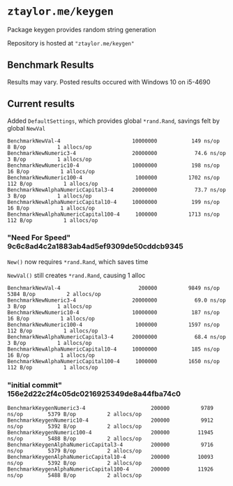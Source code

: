 # `ztaylor.me/keygen`

Package keygen provides random string generation

Repository is hosted at `"ztaylor.me/keygen"`

## Benchmark Results

Results may vary. Posted results occured with Windows 10 on i5-4690

## Current results

Added `DefaultSettings`, which provides global `*rand.Rand`, savings felt by global `NewVal`

```
BenchmarkNewVal-4                      	10000000	       149 ns/op	       8 B/op	       1 allocs/op
BenchmarkNewNumeric3-4                 	20000000	        74.6 ns/op	       3 B/op	       1 allocs/op
BenchmarkNewNumeric10-4                	10000000	       198 ns/op	      16 B/op	       1 allocs/op
BenchmarkNewNumeric100-4               	 1000000	      1702 ns/op	     112 B/op	       1 allocs/op
BenchmarkNewAlphaNumericCapital3-4     	20000000	        73.7 ns/op	       3 B/op	       1 allocs/op
BenchmarkNewAlphaNumericCapital10-4    	10000000	       199 ns/op	      16 B/op	       1 allocs/op
BenchmarkNewAlphaNumericCapital100-4   	 1000000	      1713 ns/op	     112 B/op	       1 allocs/op
```

### "Need For Speed" 9c6c8ad4c2a1883ab4ad5ef9309de50cddcb9345

`New()` now requires `*rand.Rand`, which saves time

`NewVal()` still creates `*rand.Rand`, causing 1 alloc

```
BenchmarkNewVal-4                      	  200000	      9849 ns/op	    5384 B/op	       2 allocs/op
BenchmarkNewNumeric3-4                 	20000000	        69.0 ns/op	       3 B/op	       1 allocs/op
BenchmarkNewNumeric10-4                	10000000	       187 ns/op	      16 B/op	       1 allocs/op
BenchmarkNewNumeric100-4               	 1000000	      1597 ns/op	     112 B/op	       1 allocs/op
BenchmarkNewAlphaNumericCapital3-4     	20000000	        68.4 ns/op	       3 B/op	       1 allocs/op
BenchmarkNewAlphaNumericCapital10-4    	10000000	       185 ns/op	      16 B/op	       1 allocs/op
BenchmarkNewAlphaNumericCapital100-4   	 1000000	      1650 ns/op	     112 B/op	       1 allocs/op
```

### "initial commit" 156e2d22c2f4c05dc0216925349de8a44fba74c0

```
BenchmarkKeygenNumeric3-4                 	  200000	      9789 ns/op	    5379 B/op	       2 allocs/op
BenchmarkKeygenNumeric10-4                	  200000	      9912 ns/op	    5392 B/op	       2 allocs/op
BenchmarkKeygenNumeric100-4               	  200000	     11945 ns/op	    5488 B/op	       2 allocs/op
BenchmarkKeygenAlphaNumericCapital3-4     	  200000	      9716 ns/op	    5379 B/op	       2 allocs/op
BenchmarkKeygenAlphaNumericCapital10-4    	  200000	     10093 ns/op	    5392 B/op	       2 allocs/op
BenchmarkKeygenAlphaNumericCapital100-4   	  200000	     11926 ns/op	    5488 B/op	       2 allocs/op
```
